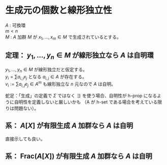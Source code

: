 # 生成元の個数と線形独立性
$A$ : 可換環  
$m < n$  
$M$ : $A$ 加群
$M$ が $x_1,\ldots ,x_m\in M$ で生成されているとする。
## 定理： $y_1,\ldots ,y_n\in M$ が線形独立なら $A$ は自明環
$y_1,\ldots ,y_n\in M$ が線形独立だと仮定する。  
$y_i=\sum a_{i,j}x_j$ となる $a_{i,j}\in A$ が存在する。  
$v_i:=\sum a_{i,j}e_j\in A^m$ も線形独立な $n$ 元なので $A$ は自明。  

蛇足：「生成」の定義で $\Sigma$ ではなく $\exists$ を使う場合、自明性が h-prop になるように自明性を定義しないと厳しいかも
（A が h-set である場合を考えている限りは問題ない）。
## 系： $A[X]$ が有限生成 $A$ 加群なら $A$ は自明
直接示しても良い。
## 系： $\mathrm{Frac} (A[X])$ が有限生成 $A$ 加群なら $A$ は自明
